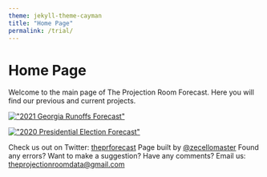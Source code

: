 ```yaml
---
theme: jekyll-theme-cayman
title: "Home Page"
permalink: /trial/
---
```


# Home Page
Welcome to the main page of The Projection Room Forecast. Here you will find our previous and current projects.

[!["2021 Georgia Runoffs Forecast"][1]][2]

[1]: https://github.com/zecellomaster/the-projection-room/blob/master/Preview%20Photos/Georgia%20Runoffs.jpg
[2]: https://theprforecast.com/


[!["2020 Presidential Election Forecast"][3]][4]

[3]: https://github.com/zecellomaster/the-projection-room/blob/master/Preview%20Photos/Presidential%20Election.jpg
[4]: https://theprforecast.com/president-2020/


Check us out on Twitter: [theprforecast](https://twitter.com/theprforecast)
Page built by [@zecellomaster](https://twitter.com/zecellomaster)
Found any errors? Want to make a suggestion? Have any comments? Email us: [theprojectionroomdata@gmail.com](mailto:theprojectionroomdata@gmail.com)
